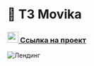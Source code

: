 # 🚀 ТЗ Movika

### <img src="https://cdn-icons-png.flaticon.com/512/7135/7135133.png" width="25" />[ Ссылка на проект](https://kejjero.github.io/movika-test/)

![Лендинг](https://sun9-86.userapi.com/impg/nWd79gTIv1hzxwHfI-Ii68XKeU7sdjXXmy9eTQ/082krsC4OhU.jpg?size=1917x935&quality=96&sign=446cfc699171ac6cfc0c7112f652dbc3&type=album)
